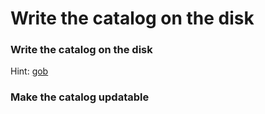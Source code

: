 # Write the catalog on the disk

### Write the catalog on the disk
Hint: [gob](https://golang.org/pkg/encoding/gob/)

### Make the catalog updatable

